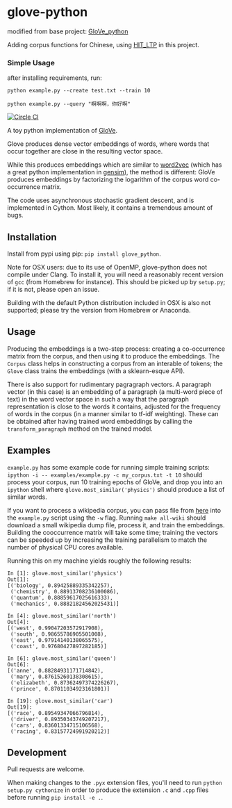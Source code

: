 # glove-python

modified from base project: 
[GloVe_python](https://github.com/maciejkula/glove-python)

Adding corpus functions for Chinese, using [HIT_LTP](https://github.com/HIT-SCIR/pyltp) in this project. 

### Simple Usage

after installing requirements, run:

`python example.py --create test.txt --train 10`

`python example.py --query "啊啊啊，你好啊"`



[![Circle CI](https://circleci.com/gh/maciejkula/glove-python.svg?style=svg)](https://circleci.com/gh/maciejkula/glove-python)

A toy python implementation of [GloVe](http://www-nlp.stanford.edu/projects/glove/).

Glove produces dense vector embeddings of words, where words that occur together are close in the resulting vector space.

While this produces embeddings which are similar to [word2vec](https://code.google.com/p/word2vec/) (which has a great python implementation in [gensim](http://radimrehurek.com/gensim/models/word2vec.html)), the method is different: GloVe produces embeddings by factorizing the logarithm of the corpus word co-occurrence matrix.

The code uses asynchronous stochastic gradient descent, and is implemented in Cython. Most likely, it contains a tremendous amount of bugs.

## Installation
Install from pypi using pip: `pip install glove_python`.

Note for OSX users: due to its use of OpenMP, glove-python does not compile under Clang. To install it, you will need a reasonably recent version of `gcc` (from Homebrew for instance). This should be picked up by `setup.py`; if it is not, please open an issue.

Building with the default Python distribution included in OSX is also not supported; please try the version from Homebrew or Anaconda.

## Usage
Producing the embeddings is a two-step process: creating a co-occurrence matrix from the corpus, and then using it to produce the embeddings. The `Corpus` class helps in constructing a corpus from an interable of tokens; the `Glove` class trains the embeddings (with a sklearn-esque API).

There is also support for rudimentary pagragraph vectors. A paragraph vector (in this case) is an embedding of a paragraph (a multi-word piece of text) in the word vector space in such a way that the paragraph representation is close to the words it contains, adjusted for the frequency of words in the corpus (in a manner similar to tf-idf weighting). These can be obtained after having trained word embeddings by calling the `transform_paragraph` method on the trained model.

## Examples
`example.py` has some example code for running simple training scripts: `ipython -i -- examples/example.py -c my_corpus.txt -t 10` should process your corpus, run 10 training epochs of GloVe, and drop you into an `ipython` shell where `glove.most_similar('physics')` should produce a list of similar words.

If you want to process a wikipedia corpus, you can pass file from [here](http://dumps.wikimedia.org/enwiki/latest/) into the `example.py` script using the `-w` flag. Running `make all-wiki` should download a small wikipedia dump file, process it, and train the embeddings. Building the cooccurrence matrix will take some time; training the vectors can be speeded up by increasing the training parallelism to match the number of physical CPU cores available.

Running this on my machine yields roughly the following results:

```
In [1]: glove.most_similar('physics')
Out[1]:
[('biology', 0.89425889335342257),
 ('chemistry', 0.88913708236100086),
 ('quantum', 0.88859617025616333),
 ('mechanics', 0.88821824562025431)]

In [4]: glove.most_similar('north')
Out[4]:
[('west', 0.99047203572917908),
 ('south', 0.98655786905501008),
 ('east', 0.97914140138065575),
 ('coast', 0.97680427897282185)]

In [6]: glove.most_similar('queen')
Out[6]:
[('anne', 0.88284931171714842),
 ('mary', 0.87615260138308615),
 ('elizabeth', 0.87362497374226267),
 ('prince', 0.87011034923161801)]

In [19]: glove.most_similar('car')
Out[19]:
[('race', 0.89549347066796814),
 ('driver', 0.89350343749207217),
 ('cars', 0.83601334715106568),
 ('racing', 0.83157724991920212)]
```

## Development
Pull requests are welcome.

When making changes to the `.pyx` extension files, you'll need to run `python setup.py cythonize` in order to produce the extension `.c` and `.cpp` files before running `pip install -e .`.
